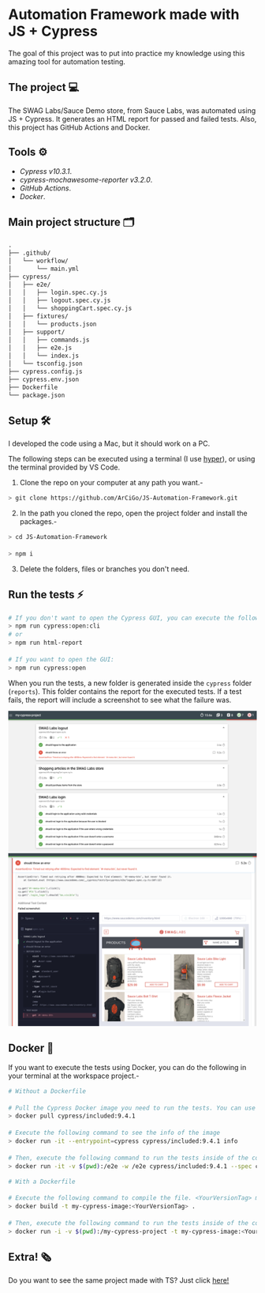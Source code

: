 # Automation Framework made with JS + Cypress

The goal of this project was to put into practice my knowledge using this amazing tool for automation testing.

## The project 💻

The SWAG Labs/Sauce Demo store, from Sauce Labs, was automated using JS + Cypress. It generates an HTML report for passed and failed tests. Also, this project has GitHub Actions and Docker. 

## Tools ⚙️

* *Cypress v10.3.1*.
* *cypress-mochawesome-reporter v3.2.0*.
* *GitHub Actions*.
* *Docker*.

## Main project structure 🗂️

```
.
├── .github/
│   └── workflow/
│       └── main.yml
├── cypress/
│   ├── e2e/
│   │   ├── login.spec.cy.js
│   │   ├── logout.spec.cy.js
│   │   └── shoppingCart.spec.cy.js
│   ├── fixtures/
│   │   └── products.json
│   ├── support/
│   │   ├── commands.js
│   │   ├── e2e.js
│   │   └── index.js
│   └── tsconfig.json
├── cypress.config.js
├── cypress.env.json
├── Dockerfile
└── package.json
```

## Setup 🛠️

I developed the code using a Mac, but it should work on a PC.

The following steps can be executed using a terminal (I use [hyper](https://hyper.is/)), or using the terminal provided by VS Code.

1. Clone the repo on your computer at any path you want.-

```bash
> git clone https://github.com/ArCiGo/JS-Automation-Framework.git
```
2. In the path you cloned the repo, open the project folder and install the packages.-
```bash
> cd JS-Automation-Framework

> npm i
```

3. Delete the folders, files or branches you don't need.


## Run the tests ⚡
```bash
# If you don't want to open the Cypress GUI, you can execute the following commands:
> npm run cypress:open:cli
# or
> npm run html-report

# If you want to open the GUI:
> npm run cypress:open
```

When you run the tests, a new folder is generated inside the `cypress` folder (`reports`). This folder contains the report for the executed tests. If a test fails, the report will include a screenshot to see what the failure was.

![UI Report Sample](./Img_Report_01.png)
![UI Report Sample](./Img_Report_02.png)

## Docker 🐋

If you want to execute the tests using Docker, you can do the following in your terminal at the workspace project.-


```bash
# Without a Dockerfile

# Pull the Cypress Docker image you need to run the tests. You can use the latest one
> docker pull cypress/included:9.4.1

# Execute the following command to see the info of the image
> docker run -it --entrypoint=cypress cypress/included:9.4.1 info

# Then, execute the following command to run the tests inside of the container
> docker run -it -v $(pwd):/e2e -w /e2e cypress/included:9.4.1 --spec cypress/e2e --browser electron
```

```bash
# With a Dockerfile

# Execute the following command to compile the file. <YourVersionTag> may be any value you want
> docker build -t my-cypress-image:<YourVersionTag> .

# Then, execute the following command to run the tests inside of the container
> docker run -i -v $(pwd):/my-cypress-project -t my-cypress-image:<YourVersionTag> --spec cypress/e2e
```

## Extra! 🗞

Do you want to see the same project made with TS? Just click [here!](https://github.com/ArCiGo/JS-Automation-Framework/tree/AutomationFrameworkSample_TS)